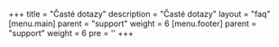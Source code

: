 +++
title = "Časté dotazy"
description = "Časté dotazy"
layout = "faq"
[menu.main]
  parent = "support"
  weight = 6
[menu.footer]
  parent = "support"
  weight = 6
  pre = '<i class="fas fa-fw fa-question-circle"></i>'
+++
